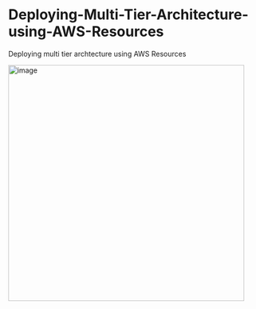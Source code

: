 # Deploying-Multi-Tier-Architecture-using-AWS-Resources
Deploying multi tier archtecture using AWS Resources

<img width="473" alt="image" src="https://github.com/Sivakami-vinoth/Deploying-Multi-Tier-Architecture-using-AWS-Resources/assets/125202974/00f0f756-3c18-467e-b2ca-1bc112e6097b">

